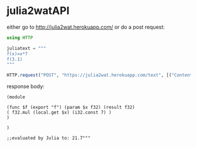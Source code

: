 # julia2watAPI
either go to http://julia2wat.herokuapp.com/
or do a post request:

```julia
using HTTP

juliatext = """
f(x)=x*7
f(3.1)
"""

HTTP.request("POST", "https://julia2wat.herokuapp.com/text", [("Content-Type", "text/plain")], juliatext)
```
response body:
```wat
(module

(func $f (export "f") (param $x f32) (result f32)
( f32.mul (local.get $x) (i32.const 7) ) 
)

)

;;evaluated by Julia to: 21.7"""
```

